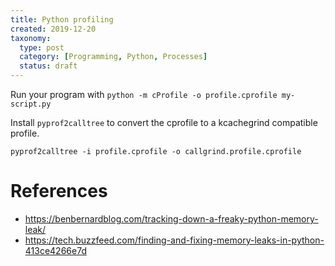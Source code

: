 ```yaml
---
title: Python profiling
created: 2019-12-20
taxonomy:
  type: post
  category: [Programming, Python, Processes]
  status: draft
---
```


Run your program with `python -m cProfile -o profile.cprofile my-script.py`

Install `pyprof2calltree` to convert the cprofile to a kcachegrind compatible profile.

`pyprof2calltree -i profile.cprofile -o callgrind.profile.cprofile`

# References
* https://benbernardblog.com/tracking-down-a-freaky-python-memory-leak/
* https://tech.buzzfeed.com/finding-and-fixing-memory-leaks-in-python-413ce4266e7d
